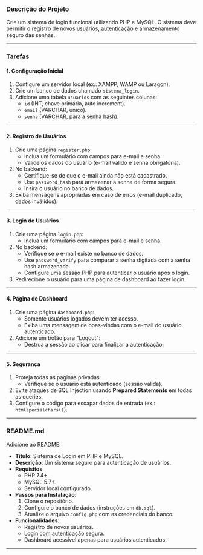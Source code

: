 ### **Descrição do Projeto**
Crie um sistema de login funcional utilizando PHP e MySQL. O sistema deve permitir o registro de novos usuários, autenticação e armazenamento seguro das senhas.

---

### **Tarefas**

#### **1. Configuração Inicial**
1. Configure um servidor local (ex.: XAMPP, WAMP ou Laragon).
2. Crie um banco de dados chamado `sistema_login`.
3. Adicione uma tabela `usuarios` com as seguintes colunas:
   - `id` (INT, chave primária, auto increment).
   - `email` (VARCHAR, único).
   - `senha` (VARCHAR, para a senha hash).

---

#### **2. Registro de Usuários**
1. Crie uma página `register.php`:
   - Inclua um formulário com campos para e-mail e senha.
   - Valide os dados do usuário (e-mail válido e senha obrigatória).
2. No backend:
   - Certifique-se de que o e-mail ainda não está cadastrado.
   - Use `password_hash` para armazenar a senha de forma segura.
   - Insira o usuário no banco de dados.
3. Exiba mensagens apropriadas em caso de erros (e-mail duplicado, dados inválidos).

---

#### **3. Login de Usuários**
1. Crie uma página `login.php`:
   - Inclua um formulário com campos para e-mail e senha.
2. No backend:
   - Verifique se o e-mail existe no banco de dados.
   - Use `password_verify` para comparar a senha digitada com a senha hash armazenada.
   - Configure uma sessão PHP para autenticar o usuário após o login.
3. Redirecione o usuário para uma página de dashboard ao fazer login.

---

#### **4. Página de Dashboard**
1. Crie uma página `dashboard.php`:
   - Somente usuários logados devem ter acesso.
   - Exiba uma mensagem de boas-vindas com o e-mail do usuário autenticado.
2. Adicione um botão para "Logout":
   - Destrua a sessão ao clicar para finalizar a autenticação.

---

#### **5. Segurança**
1. Proteja todas as páginas privadas:
   - Verifique se o usuário está autenticado (sessão válida).
2. Evite ataques de SQL Injection usando **Prepared Statements** em todas as queries.
3. Configure o código para escapar dados de entrada (ex.: `htmlspecialchars()`).

---

### **README.md**
Adicione ao README:
- **Título**: Sistema de Login em PHP e MySQL.
- **Descrição**: Um sistema seguro para autenticação de usuários.
- **Requisitos**:
  - PHP 7.4+.
  - MySQL 5.7+.
  - Servidor local configurado.
- **Passos para Instalação**:
  1. Clone o repositório.
  2. Configure o banco de dados (instruções em `db.sql`).
  3. Atualize o arquivo `config.php` com as credenciais do banco.
- **Funcionalidades**:
  - Registro de novos usuários.
  - Login com autenticação segura.
  - Dashboard acessível apenas para usuários autenticados.

---
